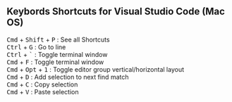 ## Keybords Shortcuts for Visual Studio Code (Mac OS)

<kbd>Cmd</kbd> + <kbd>Shift</kbd> + <kbd> P</kbd> : See all Shortcuts  
<kbd>Ctrl</kbd> + <kbd>G</kbd> :  Go to line  
<kbd>Ctrl</kbd> + <kbd>`</kbd> : Toggle terminal window  
<kbd>Cmd</kbd> + <kbd>F</kbd> : Toggle terminal window  
<kbd>Cmd</kbd> + <kbd>Opt</kbd> + <kbd>1</kbd> : Toggle editor group vertical/horizontal layout  
<kbd>Cmd</kbd> + <kbd>D</kbd> : Add selection to next find match  
<kbd>Cmd</kbd> + <kbd>C</kbd> : Copy selection  
<kbd>Cmd</kbd> + <kbd>V</kbd> : Paste selection
